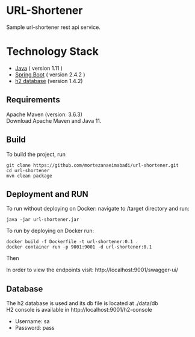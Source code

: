 # URL-Shortener
Sample url-shortener rest api service.
# Technology Stack

- [Java](https://www.java.com) ( version 1.11 )
- [Spring Boot](https://spring.io/projects/spring-boot) ( version 2.4.2 )
- [h2 database](https://www.h2database.com) (version 1.4.2)    

## Requirements 
Apache Maven (version: 3.6.3)<br/>
Download Apache Maven and Java 11.

## Build
To build the project, run

```shell script
git clone https://github.com/mortezanaeimabadi/url-shortener.git
cd url-shortener
mvn clean package
```

## Deployment and RUN
To run without deploying on Docker:
navigate to /target directory and run:
```shell script 
java -jar url-shortener.jar
```

To run by deploying on Docker run:
```shell script
docker build -f Dockerfile -t url-shortener:0.1 .
docker container run -p 9001:9001 -d url-shortener:0.1
```
Then 

In order to view the endpoints visit: 
http://localhost:9001/swagger-ui/



## Database
The h2 database is used and its db file is located at ./data/db<br/>
H2 console is available in http://localhost:9001/h2-console

- Username: sa
- Password: pass







